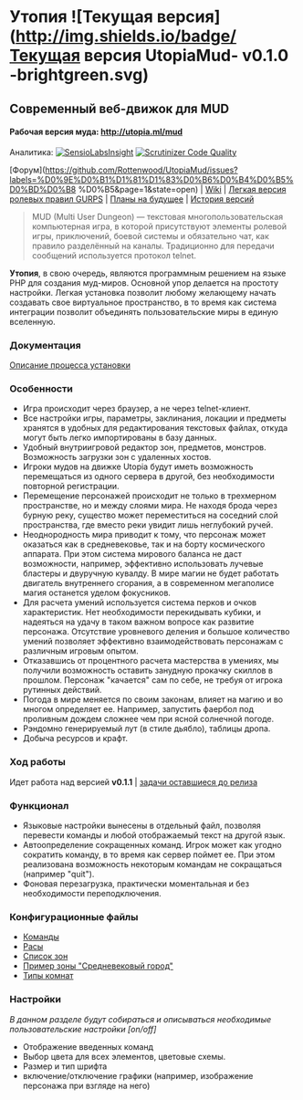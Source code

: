 # Утопия ![Текущая версия](http://img.shields.io/badge/Текущая версия UtopiaMud- v0.1.0 -brightgreen.svg)
## Современный веб-движок для MUD

#### Рабочая версия муда: http://utopia.ml/mud

Аналитика: [![SensioLabsInsight](https://insight.sensiolabs.com/projects/a6196715-eb57-4447-a423-71127f7ed827/mini.png)](https://insight.sensiolabs.com/projects/a6196715-eb57-4447-a423-71127f7ed827) [![Scrutinizer Code Quality](https://scrutinizer-ci.com/g/Rottenwood/UtopiaMud/badges/quality-score.png?b=master)](https://scrutinizer-ci.com/g/Rottenwood/UtopiaMud/?branch=master)

[Форум](https://github.com/Rottenwood/UtopiaMud/issues?labels=%D0%9E%D0%B1%D1%81%D1%83%D0%B6%D0%B4%D0%B5%D0%BD%D0%B8
%D0%B5&page=1&state=open)
| [Wiki](https://github.com/Rottenwood/UtopiaMud/wiki)
| [Легкая версия ролевых правил GURPS](https://cloud.mail.ru/public/47c25a67bed8/gurps-rules-lite.pdf)
| [Планы на будущее](https://github.com/Rottenwood/UtopiaMud/blob/master/FUTURE.md)
| [История версий](https://github.com/Rottenwood/UtopiaMud/blob/master/CHANGELOG.md)

> MUD (Multi User Dungeon) — текстовая многопользовательская компьютерная игра, в которой присутствуют элементы ролевой игры, приключений, боевой системы и обязательно чат, как правило разделённый на каналы. Традиционно для передачи сообщений используется протокол telnet.

**Утопия**, в свою очередь, являются программным решением на языке PHP для создания муд-миров. Основной упор делается на простоту настройки. Легкая установка позволит любому желающему начать создавать свое виртуальное пространство, в то время как система интеграции позволит объединять пользовательские миры в единую вселенную.

### Документация

[Описание процесса установки](https://github.com/Rottenwood/UtopiaMud/wiki/%D0%A3%D1%81%D1%82%D0%B0%D0%BD%D0%BE%D0%B2%D0%BA%D0%B0)

### Особенности
* Игра происходит через браузер, а не через telnet-клиент.
* Все настройки игры, параметры, заклинания, локации и предметы хранятся в удобных для редактирования текстовых файлах, откуда могут быть легко импортированы в базу данных.
* Удобный внутриигровой редактор зон, предметов, монстров. Возможность загрузки зон с удаленных хостов.
* Игроки мудов на движке Utopia будут иметь возможность перемещаться из одного сервера в другой, без необходимости повторной регистрации.
* Перемещение персонажей происходит не только в трехмерном пространстве, но и между слоями мира. Не находя брода через бурную реку, существо может переместиться на соседний слой пространства, где вместо реки увидит лишь неглубокий ручей.
* Неоднородность мира приводит к тому, что персонаж может оказаться как в средневековье, так и на борту космического аппарата. При этом система мирового баланса не даст возможности, например, эффективно использовать лучевые бластеры и двуручную кувалду. В мире магии не будет работать двигатель внутреннего сгорания, а в современном мегаполисе магия останется уделом фокусников.
* Для расчета умений используется система перков и очков характеристик. Нет необходимости перекидывать кубики, и надеяться на удачу в таком важном вопросе как развитие персонажа. Отсутствие уровневого деления и большое количество умений позволяет эффективно взаимодействовать персонажам с различным игровым опытом.
* Отказавшись от процентного расчета мастерства в умениях, мы получили возможность оставить занудную прокачку скиллов в прошлом. Персонаж "качается" сам по себе, не требуя от игрока рутинных действий.
* Погода в мире меняется по своим законам, влияет на магию и во многом определяет ее. Например, запустить фаербол под проливным дождем сложнее чем при ясной солнечной погоде.
* Рэндомно генерируемый лут (в стиле дьябло), таблицы дропа.
* Добыча ресурсов и крафт.

### Ход работы
Идет работа над версией **v0.1.1** | [задачи оставшиеся до релиза](https://github.com/Rottenwood/UtopiaMud/issues?milestone=1)

### Функционал
* Языковые настройки вынесены в отдельный файл, позволяя перевести команды и любой отображаемый текст на другой язык.
* Автоопределение сокращенных команд. Игрок может как угодно сократить команду, в то время как сервер поймет ее. При этом реализована возможность некоторым командам не сокращаться (например "quit").
* Фоновая перезагрузка, практически моментальная и без необходимости переподключения.

### Конфигурационные файлы
* [Команды](https://github.com/Rottenwood/UtopiaMud/blob/master/src/Rottenwood/UtopiaMudBundle/Resources/config/commands.yml)
* [Расы](https://github.com/Rottenwood/UtopiaMud/blob/master/src/Rottenwood/UtopiaMudBundle/Resources/races/races.yml)
* [Список зон](https://github.com/Rottenwood/UtopiaMud/blob/master/src/Rottenwood/UtopiaMudBundle/Resources/zones/zonelist.yml)
* [Пример зоны "Средневековый город"](https://github.com/Rottenwood/UtopiaMud/blob/master/src/Rottenwood/UtopiaMudBundle/Resources/zones/medievaltown/rooms.yml)
* [Типы комнат](https://github.com/Rottenwood/UtopiaMud/blob/master/src/Rottenwood/UtopiaMudBundle/Resources/types/roomtypes.yml)

### Настройки
*В данном разделе будут собираться и описываться необходимые пользовательские настройки [on/off]*

* Отображение введенных команд
* Выбор цвета для всех элементов, цветовые схемы.
* Размер и тип шрифта
* включение/отключение графики (например, изображение персонажа при взгляде на него)
